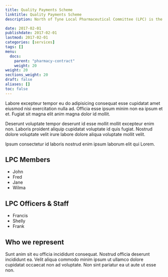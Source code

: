 ```yaml
---
title: Quality Payments Scheme
linktitle: Quality Payments Scheme
description: North of Tyne Local Pharmaceutical Committee (LPC) is the statutory organisation which represents all community pharmacies in Northumberland, Newcastle and North Tyneside.

date: 2017-02-01
publishdate: 2017-02-01
lastmod: 2017-02-01
categories: [services]
tags: []
menu:
  docs:
    parent: "pharmacy-contract"
    weight: 20
weight: 20
sections_weight: 20
draft: false
aliases: []
toc: false
---
```


Labore excepteur tempor eu do adipisicing consequat esse cupidatat amet eiusmod nisi exercitation nulla ad. Officia esse ipsum minim non ea ipsum et et. Fugiat sit magna elit anim magna dolor id mollit.

Deserunt voluptate tempor deserunt id esse mollit mollit excepteur enim non. Laboris proident aliquip cupidatat voluptate id quis fugiat. Nostrud dolore voluptate velit irure labore dolore aliqua voluptate mollit velit.

Ipsum consectetur id laboris nostrud enim ipsum laborum elit qui Lorem.



## LPC Members

* John
* Fred
* Jane
* Wilma

## LPC Officers & Staff


* Francis
* Shelly
* Frank

## Who we represent

Sunt anim sit eu officia incididunt consequat. Nostrud officia deserunt incididunt ea. Velit aliqua commodo minim ipsum ut ullamco dolore cupidatat occaecat non ad voluptate. Non sint pariatur ea ut aute ut esse non.

